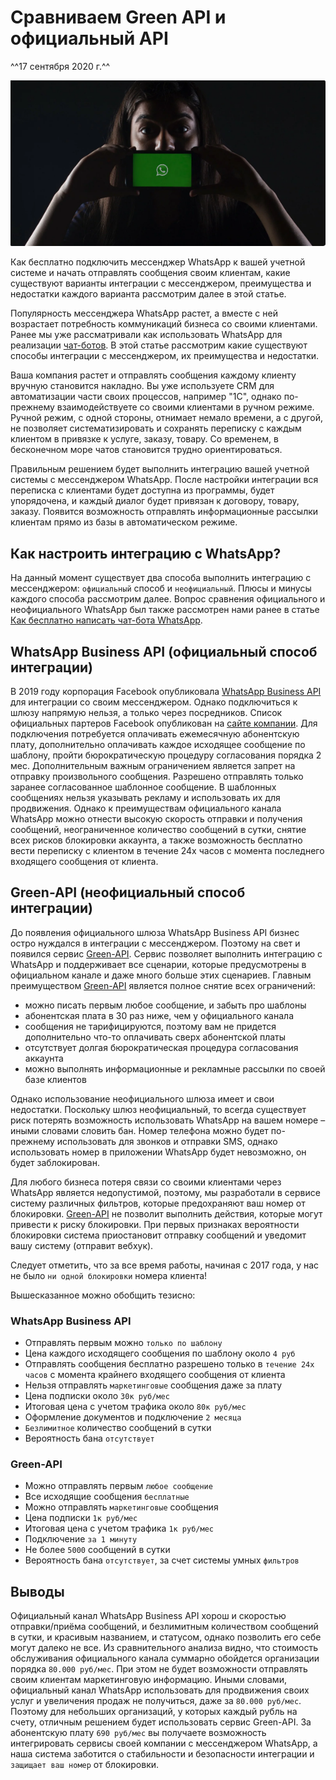 # Сравниваем Green API и официальный API
^^17 сентября 2020 г.^^

![Сравниваем Green API и официальный API](assets/sravnivaem-green-api-i-officialnij-api.png)

Как бесплатно подключить мессенджер WhatsApp к вашей учетной системе и начать отправлять сообщения своим клиентам, какие существуют варианты интеграции с мессенджером, преимущества и недостатки каждого варианта рассмотрим далее в этой статье.

Популярность мессенджера WhatsApp растет, а вместе с ней возрастает потребность коммуникаций бизнеса со своими клиентами. Ранее мы уже рассматривали как использовать WhatsApp для реализации [чат-ботов](kak-besplatno-napisat-chatbota-whatsapp.md). В этой статье рассмотрим какие существуют способы интеграции с мессенджером, их преимущества и недостатки.

Ваша компания растет и отправлять сообщения каждому клиенту вручную становится накладно. Вы уже используете CRM для автоматизации части своих процессов, например "1С", однако по-прежнему взаимодействуете со своими клиентами в ручном режиме. Ручной режим, с одной стороны, отнимает немало времени, а с другой, не позволяет систематизировать и сохранять переписку с каждым клиентом в привязке к услуге, заказу, товару. Со временем, в бесконечном море чатов становится трудно ориентироваться.

Правильным решением будет выполнить интеграцию вашей учетной системы с мессенджером WhatsApp. После настройки интеграции вся переписка с клиентами будет доступна из программы, будет упорядочена, и каждый диалог будет привязан к договору, товару, заказу. Появится возможность отправлять информационные рассылки клиентам прямо из базы в автоматическом режиме.

## Как настроить интеграцию с WhatsApp?

На данный момент существует два способа выполнить интеграцию с мессенджером: ``официальный`` способ и ``неофициальный``. Плюсы и минусы каждого способа рассмотрим далее. Вопрос сравнения официального и неофициального WhatsApp был также рассмотрен нами ранее в статье [Как бесплатно написать чат-бота WhatsApp](kak-besplatno-napisat-chatbota-whatsapp.md).

## WhatsApp Business API (официальный способ интеграции)

В 2019 году корпорация Facebook опубликовала [WhatsApp Business API](https://developers.facebook.com/docs/whatsapp/) для интеграции со своим мессенджером. Однако подключиться к шлюзу напрямую нельзя, а только через посредников. Список официальных партеров Facebook опубликован на [сайте компании](https://www.facebook.com/business/partner-directory/search?platforms=whatsapp&solution_type=messaging&ref=wa2019t1). Для подключения потребуется оплачивать ежемесячную абонентскую плату, дополнительно оплачивать каждое исходящее сообщение по шаблону, пройти бюрократическую процедуру согласования порядка 2 мес. Дополнительным важным ограничением является запрет на отправку произвольного сообщения. Разрешено отправлять только заранее согласованное шаблонное сообщение. В шаблонных сообщениях нельзя указывать рекламу и использовать их для продвижения. Однако к преимуществам официального канала WhatsApp можно отнести высокую скорость отправки и получения сообщений, неограниченное количество сообщений в сутки, снятие всех рисков блокировки аккаунта, а также возможность бесплатно вести переписку с клиентом в течение 24х часов с момента последнего входящего сообщения от клиента.

## Green-API (неофициальный способ интеграции)

До появления официального шлюза WhatsApp Business API бизнес остро нуждался в интеграции с мессенджером. Поэтому на свет и появился сервис [Green-API](https://green-api.com/). Сервис позволяет выполнить интеграцию с WhatsApp и поддерживает все сценарии, которые предусмотрены в официальном канале и даже много больше этих сценариев. Главным преимуществом [Green-API](https://green-api.com/) является полное снятие всех ограничений:

* можно писать первым любое сообщение, и забыть про шаблоны
* абонентская плата в 30 раз ниже, чем у официального канала
* сообщения не тарифицируются, поэтому вам не придется дополнительно что-то оплачивать сверх абонентской платы
* отсутствует долгая бюрократическая процедура согласования аккаунта
* можно выполнять информационные и рекламные рассылки по своей базе клиентов

Однако использование неофициального шлюза имеет и свои недостатки. Поскольку шлюз неофициальный, то всегда существует риск потерять возможность использовать WhatsApp на вашем номере – иными словами словить бан. Номер телефона можно будет по-прежнему использовать для звонков и отправки SMS, однако использовать номер в приложении WhatsApp будет невозможно, он будет заблокирован.

Для любого бизнеса потеря связи со своими клиентами через WhatsApp является недопустимой, поэтому, мы разработали в сервисе систему различных фильтров, которые предохраняют ваш номер от блокировки. [Green-API](https://green-api.com/) не позволит выполнить действия, которые могут привести к риску блокировки. При первых признаках вероятности блокировки система приостановит отправку сообщений и уведомит вашу систему (отправит вебхук).

Следует отметить, что за все время работы, начиная с 2017 года, у нас не было ``ни одной блокировки`` номера клиента!

Вышесказанное можно обобщить тезисно:

### WhatsApp Business API

* Отправлять первым можно ``только по шаблону``
* Цена каждого исходящего сообщения по шаблону около ``4 руб``
* Отправлять сообщения бесплатно разрешено только в ``течение 24х часов`` с момента крайнего входящего сообщения от клиента
* Нельзя отправлять ``маркетинговые`` сообщения даже за плату
* Цена подписки около ``30к руб/мес``
* Итоговая цена с учетом трафика около ``80к руб/мес``
* Оформление документов и подключение ``2 месяца``
* ``Безлимитное`` количество сообщений в сутки
* Вероятность бана ``отсутствует``

### Green-API

* Можно отправлять первым ``любое сообщение``
* Все исходящие сообщения ``бесплатные``
* Можно отправлять ``маркетинговые`` сообщения
* Цена подписки ``1к руб/мес``
* Итоговая цена с учетом трафика ``1к руб/мес``
* Подключение ``за 1 минуту``
* Не более ``5000`` сообщений в сутки
* Вероятность бана ``отсутствует``, за счет системы умных ``фильтров``

## Выводы

Официальный канал WhatsApp Business API хорош и скоростью отправки/приёма сообщений, и безлимитным количеством сообщений в сутки, и красивым названием, и статусом, однако позволить его себе могут далеко не все. Из сравнительного анализа видно, что стоимость обслуживания официального канала суммарно обойдется организации порядка ``80.000 руб/мес``. При этом не будет возможности отправлять своим клиентам маркетинговую информацию. Иными словами, официальный канал WhatsApp использовать для продвижения своих услуг и увеличения продаж не получиться, даже за ``80.000 руб/мес``. Поэтому для небольших организаций, у которых каждый рубль на счету, отличным решением будет использовать сервис Green-API. За абонентскую плату ``690 руб/мес`` вы получаете возможность интегрировать сервисы своей компании с мессенджером WhatsApp, а наша система заботится о стабильности и безопасности интеграции и ``защищает ваш номер`` от блокировки.
